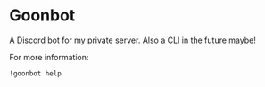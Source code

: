 # Goonbot

A Discord bot for my private server. Also a CLI in the future maybe!

For more information:

```
!goonbot help
```
